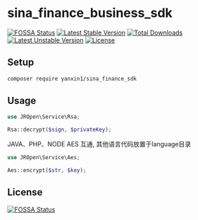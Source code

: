 # sina_finance_business_sdk

[![FOSSA Status](https://app.fossa.io/api/projects/git%2Bgithub.com%2Fxieyx%2Fsina_finance_business_sdk.svg?type=shield)](https://app.fossa.io/projects/git%2Bgithub.com%2Fxieyx%2Fsina_finance_business_sdk?ref=badge_shield) [![Latest Stable Version](https://poser.pugx.org/yanxin1/sina_finance_sdk/v/stable.svg)](https://packagist.org/packages/yanxin1/sina_finance_sdk) [![Total Downloads](https://poser.pugx.org/yanxin1/sina_finance_sdk/downloads.svg)](https://packagist.org/packages/yanxin1/sina_finance_sdk) [![Latest Unstable Version](https://poser.pugx.org/yanxin1/sina_finance_sdk/v/unstable.svg)](https://packagist.org/packages/yanxin1/sina_finance_sdk) [![License](https://poser.pugx.org/yanxin1/sina_finance_sdk/license.svg)](https://packagist.org/packages/yanxin1/sina_finance_sdk)

## Setup
```sh
composer require yanxin1/sina_finance_sdk
```

## Usage
```php
use JROpen\Service\Rsa;

Rsa::decrypt($sign, $privateKey);
```
JAVA、PHP、NODE AES 互通, 其他语言代码放置于language目录
```php
use JROpen\Service\Aes;

Aes::encrypt($str, $key);
```

## License
[![FOSSA Status](https://app.fossa.io/api/projects/git%2Bgithub.com%2Fxieyx%2Fsina_finance_business_sdk.svg?type=large)](https://app.fossa.io/projects/git%2Bgithub.com%2Fxieyx%2Fsina_finance_business_sdk?ref=badge_large)
